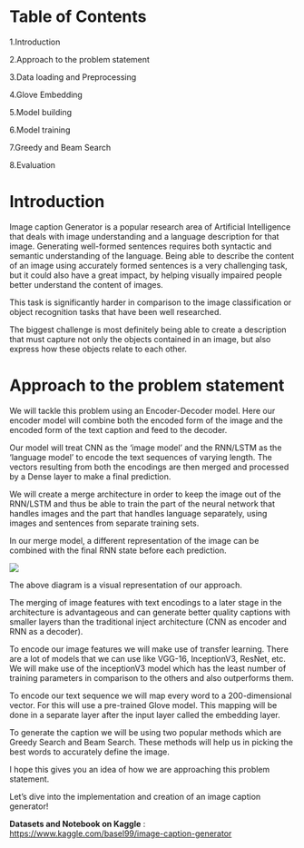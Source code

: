 # **Table of Contents**
1.Introduction

2.Approach to the problem statement

3.Data loading and Preprocessing

4.Glove Embedding

5.Model building

6.Model training

7.Greedy and Beam Search

8.Evaluation


# **Introduction**

Image caption Generator is a popular research area of Artificial Intelligence that deals with image understanding and a language description for that image. Generating well-formed sentences requires both syntactic and semantic understanding of the language. Being able to describe the content of an image using accurately formed sentences is a very challenging task, but it could also have a great impact, by helping visually impaired people better understand the content of images. 

This task is significantly harder in comparison to the image classification or object recognition tasks that have been well researched. 

The biggest challenge is most definitely being able to create a description that must capture not only the objects contained in an image, but also express how these objects relate to each other.

# **Approach to the problem statement**
We will tackle this problem using an Encoder-Decoder model. Here our encoder model will combine both the encoded form of the image and the encoded form of the text caption and feed to the decoder.

Our model will treat CNN as the ‘image model’ and the RNN/LSTM as the ‘language model’ to encode the text sequences of varying length. The vectors resulting from both the encodings are then merged and processed by a Dense layer to make a final prediction.

We will create a merge architecture in order to keep the image out of the RNN/LSTM and thus be able to train the part of the neural network that handles images and the part that handles language separately, using images and sentences from separate training sets. 

In our merge model, a different representation of the image can be combined with the final RNN state before each prediction.

![](https://cdn.analyticsvidhya.com/wp-content/uploads/2020/10/Screenshot-2020-10-20-at-7.36.38-PM-768x289.png)

The above diagram is a visual representation of our approach.

The merging of image features with text encodings to a later stage in the architecture is advantageous and can generate better quality captions with smaller layers than the traditional inject architecture (CNN as encoder and RNN as a decoder).

To encode our image features we will make use of transfer learning. There are a lot of models that we can use like VGG-16, InceptionV3, ResNet, etc.
We will make use of the inceptionV3 model which has the least number of training parameters in comparison to the others and also outperforms them.

To encode our text sequence we will map every word to a 200-dimensional vector. For this will use a pre-trained Glove model. This mapping will be done in a separate layer after the input layer called the embedding layer.

To generate the caption we will be using two popular methods which are Greedy Search and Beam Search. These methods will help us in picking the best words to accurately define the image.

I hope this gives you an idea of how we are approaching this problem statement.


Let’s dive into the implementation and creation of an image caption generator!

**Datasets and Notebook on Kaggle** : https://www.kaggle.com/basel99/image-caption-generator
